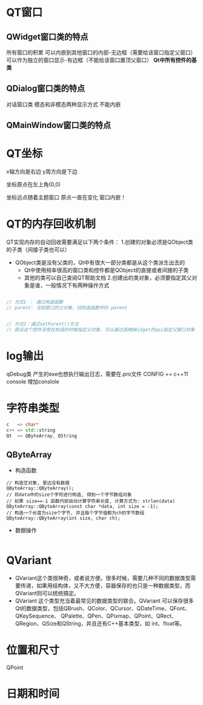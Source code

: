 # QT窗口

## QWidget窗口类的特点

所有窗口的积累
可以内嵌到其他窗口的内部-无边框（需要给该窗口指定父窗口）
可以作为独立的窗口显示-有边框（不能给该窗口置顶父窗口）
**Qt中所有控件的基类**

## QDialog窗口类的特点
对话窗口类
模态和非模态两种显示方式
不能内嵌

## QMainWindow窗口类的特点

# QT坐标

x轴方向是右边
y周方向是下边

坐标原点在左上角(0,0)

坐标远点随着主题窗口 原点一直在变化
窗口内嵌！

# QT的内存回收机制

QT实现内存的自动回收需要满足以下两个条件：
1.创建的对象必须是QObject类的子类（间接子类也可以）
* QObject类是没有父类的，Qt中有很大一部分类都是从这个类派生出去的
    * Qt中使用频率很高的窗口类和控件都是QObject的直接或者间接的子类
    * 其他的类可以自己查阅QT帮助文档
2.创建出的类对象，必须要指定其父对象是谁，一般情况下有两种操作方式

```C++

// 方式1 ： 通过构造函数
// parent: 当前窗口的父对象，找构造函数中的 parent


// 方式2：通过setParent()方法
// 假设这个控件没有在构造的时候指定父对象，可以通过调用QWidget的api指定父窗口对象


```

# log输出

qDebug类
产生的exe也想执行输出日志，需要在.pro文件 CONFIG += c++11 console 增加conslole

# 字符串类型

```C++
c   => char*
c++ => std::string
Qt  => QByteArray, QString
```

## QByteArray

+ 构造函数

```
// 构造空对象, 里边没有数据
QByteArray::QByteArray();
// 将data中的size个字符进行构造, 得到一个字节数组对象
// 如果 size==-1 函数内部自动计算字符串长度, 计算方式为: strlen(data)
QByteArray::QByteArray(const char *data, int size = -1);
// 构造一个长度为size个字节, 并且每个字节值都为ch的字节数组
QByteArray::QByteArray(int size, char ch);

```

+ 数据操作

```

```


# QVariant

+ QVariant这个类很神奇，或者说方便。很多时候，需要几种不同的数据类型需要传递，如果用结构体，又不大方便，容器保存的也只是一种数据类型，而QVariant则可以统统搞定。
+ QVariant 这个类型充当着最常见的数据类型的联合。QVariant 可以保存很多Qt的数据类型，包括QBrush、QColor、QCursor、QDateTime、QFont、QKeySequence、 QPalette、QPen、QPixmap、QPoint、QRect、QRegion、QSize和QString，并且还有C++基本类型，如 int、float等。



# 位置和尺寸

QPoint


# 日期和时间
